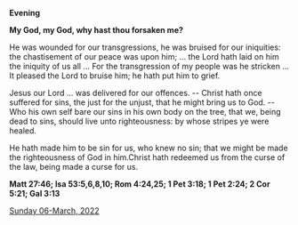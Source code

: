 **Evening**

**My God, my God, why hast thou forsaken me?**
 
He was wounded for our transgressions, he was bruised for our iniquities: the chastisement of our peace was upon him; ... the Lord hath laid on him the iniquity of us all ... For the transgression of my people was he stricken ... It pleased the Lord to bruise him; he hath put him to grief.
 
Jesus our Lord ... was delivered for our offences. -- Christ hath once suffered for sins, the just for the unjust, that he might bring us to God. -- Who his own self bare our sins in his own body on the tree, that we, being dead to sins, should live unto righteousness: by whose stripes ye were healed.
 
He hath made him to be sin for us, who knew no sin; that we might be made the righteousness of God in him.Christ hath redeemed us from the curse of the law, being made a curse for us.  

**Matt 27:46; Isa 53:5,6,8,10; Rom 4:24,25; 1 Pet 3:18; 1 Pet 2:24; 2 Cor 5:21; Gal 3:13**

[Sunday 06-March, 2022](https://t.me/daily_light)
